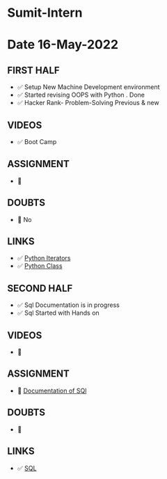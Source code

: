 # Sumit-Intern

# Date 16-May-2022


## FIRST HALF
- ✅ Setup New Machine Development environment   
- ✅ Started revising OOPS with Python . Done
- ✅ Hacker Rank- Problem-Solving Previous & new

## VIDEOS
 
- ✅ Boot Camp


## ASSIGNMENT 
- 🚫


## DOUBTS
- 🚫 No


## LINKS
- ✅ [Python Iterators](https://www.w3schools.com/python/python_iterators.asp)
- ✅ [Python Class](https://www.w3schools.com/python/python_classes.asp)


## SECOND HALF
- ✅ Sql Documentation is in progress
- ✅ Sql Started with Hands on




## VIDEOS
- 🚫



## ASSIGNMENT
- 🚧 [Documentation of SQl](https://github.com/sp18-interns/Sumit-Intern/blob/main/16-May-2022/Hkr_Rnk_Cdng_Bt/SQL.md) 



## DOUBTS
- 🚫



## LINKS
- ✅ [SQL](https://www.w3schools.com/sql/default.asp)


